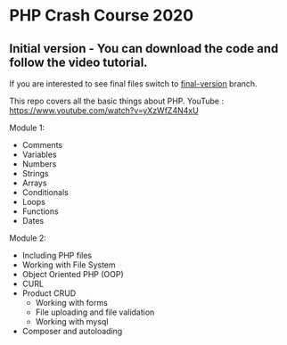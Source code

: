 # PHP Crash Course 2020

## Initial version - You can download the code and follow the video tutorial.

If you are interested to see final files switch to [final-version](https://github.com/thecodeholic/php-crash-course-2020/tree/final-version) branch. 

This repo covers all the basic things about PHP. 
YouTube : https://www.youtube.com/watch?v=yXzWfZ4N4xU

Module 1:
 - Comments
 - Variables
 - Numbers
 - Strings
 - Arrays
 - Conditionals
 - Loops
 - Functions
 - Dates
  
Module 2:
 - Including PHP files
 - Working with File System
 - Object Oriented PHP (OOP)
 - CURL
 - Product CRUD
    - Working with forms
    - File uploading and file validation
    - Working with mysql
 - Composer and autoloading